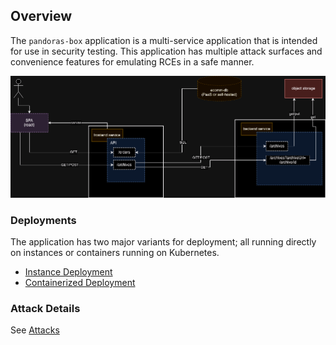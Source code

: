 ## Overview



The `pandoras-box` application is a multi-service application that is intended for use in security testing. This
application has multiple attack surfaces and convenience features for emulating RCEs in a safe manner. 

![Pandora's Box](img/pandorasbox-generic.png)


### Deployments

The application has two major variants for deployment; all running directly on instances or containers running on
Kubernetes.

* [Instance Deployment](aws/instance.md)
* [Containerized Deployment](aws/container.md)


### Attack Details

See [Attacks](attacks.md)
